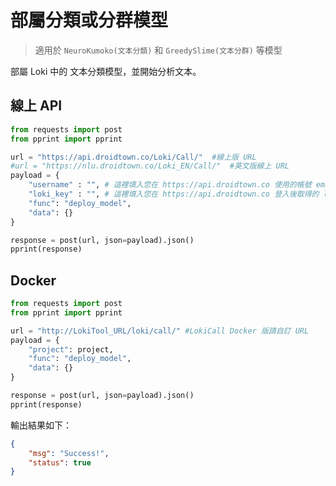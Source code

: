 # 部屬分類或分群模型
> 適用於 `NeuroKumoko(文本分類)` 和 `GreedySlime(文本分群)` 等模型

部屬 Loki 中的 文本分類模型，並開始分析文本。

## 線上 API

```python
from requests import post
from pprint import pprint

url = "https://api.droidtown.co/Loki/Call/"  #線上版 URL
#url = "https://nlu.droidtown.co/Loki_EN/Call/"  #英文版線上 URL
payload = {
    "username" : "", # 這裡填入您在 https://api.droidtown.co 使用的帳號 email。     Docker 版不需要此參數！
    "loki_key" : "", # 這裡填入您在 https://api.droidtown.co 登入後取得的 loki_key。 Docker 版不需要此參數！
    "func": "deploy_model",
    "data": {}
}

response = post(url, json=payload).json()
pprint(response)
```

## Docker

```python
from requests import post
from pprint import pprint

url = "http://LokiTool_URL/loki/call/" #LokiCall Docker 版請自訂 URL
payload = {
    "project": project,
    "func": "deploy_model",
    "data": {}
}

response = post(url, json=payload).json()
pprint(response)

```

輸出結果如下：

```json
{
    "msg": "Success!",
    "status": true
}
```
